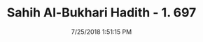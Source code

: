 ---
title        : "Sahih Al-Bukhari Hadith - 1. 697"
date         : 7/25/2018 1:51:15 PM
draft        : false
type         : "hadith"
layout       : "hadith"
BookCode     : "SHB"
VolumeNumber : "1"
HadithNumber : "697"
categories  :  ["Adhan-The night prayer"]
tags  :  ["Aisha"]
---